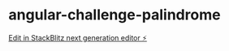 # angular-challenge-palindrome

[Edit in StackBlitz next generation editor ⚡️](https://stackblitz.com/~/github.com/lavond/angular-challenge-palindrome)